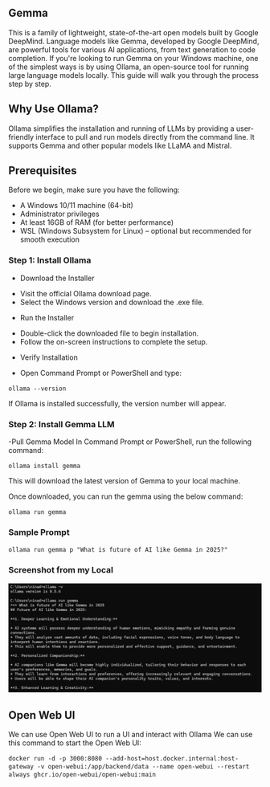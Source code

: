 ## Gemma
This is a family of lightweight, state-of-the-art open models built by Google DeepMind. Language models like Gemma, developed by Google DeepMind, are powerful tools for various AI applications, from text generation to code completion. 
If you're looking to run Gemma on your Windows machine, one of the simplest ways is by using Ollama, an open-source tool for running large language models locally.
This guide will walk you through the process step by step.

## Why Use Ollama?
Ollama simplifies the installation and running of LLMs by providing a user-friendly interface to pull and run models directly from the command line. It supports Gemma and other popular models like LLaMA and Mistral.


## Prerequisites
Before we begin, make sure you have the following:
- A Windows 10/11 machine (64-bit)
- Administrator privileges
- At least 16GB of RAM (for better performance)
- WSL (Windows Subsystem for Linux) – optional but recommended for smooth execution

### Step 1: Install Ollama

- Download the Installer
+ Visit the official Ollama download page.
+ Select the Windows version and download the .exe file.

- Run the Installer
+ Double-click the downloaded file to begin installation.
+ Follow the on-screen instructions to complete the setup.

- Verify Installation
+ Open Command Prompt or PowerShell and type:
```
ollama --version
```
If Ollama is installed successfully, the version number will appear.

### Step 2: Install Gemma LLM
-Pull Gemma Model
In Command Prompt or PowerShell, run the following command:
```
ollama install gemma
```
This will download the latest version of Gemma to your local machine.

Once downloaded, you can run the gemma using the below command:
```
ollama run gemma
```

### Sample Prompt
```
ollama run gemma p "What is future of AI like Gemma in 2025?"
```
### Screenshot from my Local
![Gemma Locally](ollama-gemma.png)

## Open Web UI
We can use Open Web UI to run a UI and interact with Ollama
We can use this command to start the Open Web UI:
```
docker run -d -p 3000:8080 --add-host=host.docker.internal:host-gateway -v open-webui:/app/backend/data --name open-webui --restart always ghcr.io/open-webui/open-webui:main

```





